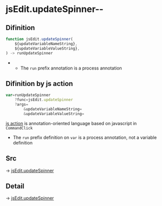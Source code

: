 # jsEdit.updateSpinner--

## Difinition

```js.js
function jsEdit.updateSpinner(
	${updateVariableNameString},
	${updateVariableValueString},
) -> runUpdateSpinner
```

- - The `run` prefix annotation is a process annotation


## Difinition by js action

```js.js
var=runUpdateSpinner
	?func=jsEdit.updateSpinner
	?args=
		&updateVariableNameString=
		&updateVariableValueString=
```

[js action](#) is annotation-oriented language based on javascript in `CommandClick`

- The `run` prefix definition on `var` is a process annotation, not a variable definition

## Src

-> [jsEdit.updateSpinner](https://github.com/puutaro/CommandClick/blob/master/app/src/main/java/com/puutaro/commandclick/fragment_lib/terminal_fragment/js_interface/edit/JsEdit.kt#L91)

## Detail

-> [jsEdit.updateSpinner](https://github.com/puutaro/CommandClick/blob/master/md/developer/js_interface/details/edit/JsEdit/updateSpinner.md)
